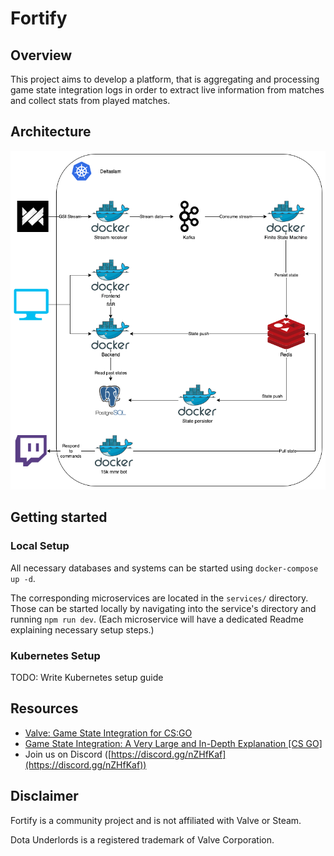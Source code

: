 # Fortify

## Overview

This project aims to develop a platform, that is aggregating and processing game state integration logs in order to extract live information from matches and collect stats from played matches.

## Architecture

![Image of Architecture](resources/architecture.png)

## Getting started

### Local Setup

All necessary databases and systems can be started using `docker-compose up -d`.

The corresponding microservices are located in the `services/` directory.
Those can be started locally by navigating into the service's directory and running `npm run dev`. (Each microservice will have a dedicated Readme explaining necessary setup steps.)

### Kubernetes Setup

TODO: Write Kubernetes setup guide

## Resources

- [Valve: Game State Integration for CS:GO](https://developer.valvesoftware.com/wiki/Counter-Strike:_Global_Offensive_Game_State_Integration)
- [Game State Integration: A Very Large and In-Depth Explanation [CS GO]](https://www.reddit.com/r/GlobalOffensive/comments/cjhcpy/game_state_integration_a_very_large_and_indepth/)
- Join us on Discord ([https://discord.gg/nZHfKaf](https://discord.gg/nZHfKaf))

## Disclaimer

Fortify is a community project and is not affiliated with Valve or Steam.

Dota Underlords is a registered trademark of Valve Corporation.
